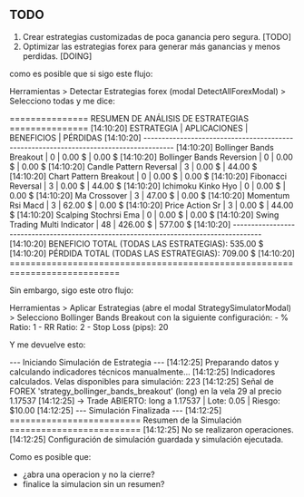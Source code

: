 
## TODO


1. Crear estrategias customizadas de poca ganancia pero segura. [TODO]
2. Optimizar las estrategias forex para generar más ganancias y menos perdidas. [DOING]


como es posible que si sigo este flujo:

Herramientas > Detectar Estrategias forex (modal DetectAllForexModal) > Selecciono todas y me dice:

=============== RESUMEN DE ANÁLISIS DE ESTRATEGIAS ===============
[14:10:20] ESTRATEGIA                          | APLICACIONES |      BENEFICIOS |        PÉRDIDAS
[14:10:20] --------------------------------------------------------------------------------------
[14:10:20] Bollinger Bands Breakout            |            0 |          0.00 $ |          0.00 $
[14:10:20] Bollinger Bands Reversion           |            0 |          0.00 $ |          0.00 $
[14:10:20] Candle Pattern Reversal             |            3 |          0.00 $ |         44.00 $
[14:10:20] Chart Pattern Breakout              |            0 |          0.00 $ |          0.00 $
[14:10:20] Fibonacci Reversal                  |            3 |          0.00 $ |         44.00 $
[14:10:20] Ichimoku Kinko Hyo                  |            0 |          0.00 $ |          0.00 $
[14:10:20] Ma Crossover                        |            3 |         47.00 $ |          0.00 $
[14:10:20] Momentum Rsi Macd                   |            3 |         62.00 $ |          0.00 $
[14:10:20] Price Action Sr                     |            3 |          0.00 $ |         44.00 $
[14:10:20] Scalping Stochrsi Ema               |            0 |          0.00 $ |          0.00 $
[14:10:20] Swing Trading Multi Indicator       |           48 |        426.00 $ |        577.00 $
[14:10:20] --------------------------------------------------------------------------------------
[14:10:20] BENEFICIO TOTAL (TODAS LAS ESTRATEGIAS): 535.00 $
[14:10:20] PÉRDIDA TOTAL (TODAS LAS ESTRATEGIAS): 709.00 $
[14:10:20] ===========================================================================

Sin embargo, sigo este otro flujo:

Herramientas > Aplicar Estrategias (abre el modal StrategySimulatorModal) > Selecciono Bollinger Bands Breakout con la siguiente configuración:
    - % Ratio: 1
    - RR Ratio: 2
    - Stop Loss (pips): 20

Y me devuelve esto:

--- Iniciando Simulación de Estrategia ---
[14:12:25] Preparando datos y calculando indicadores técnicos manualmente...
[14:12:25] Indicadores calculados. Velas disponibles para simulación: 223
[14:12:25] Señal de FOREX 'strategy_bollinger_bands_breakout' (long) en la vela 29 al precio 1.17537
[14:12:25]     -> Trade ABIERTO: long a 1.17537 | Lote: 0.05 | Riesgo: $10.00
[14:12:25] --- Simulación Finalizada ---
[14:12:25] 
========================= Resumen de la Simulación =========================
[14:12:25] No se realizaron operaciones.
[14:12:25] Configuración de simulación guardada y simulación ejecutada.

Como es posible que:
- ¿abra una operacion y no la cierre?
- finalice la simulacion sin un resumen?
